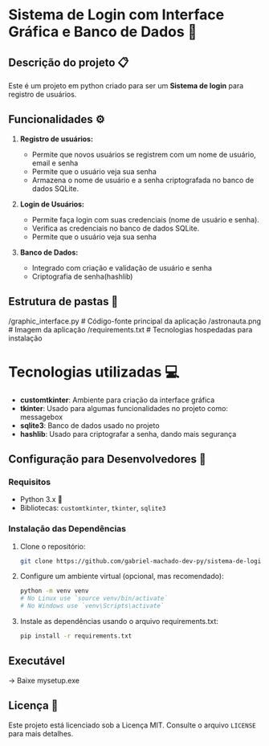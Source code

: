 # Sistema de Login com Interface Gráfica e Banco de Dados 🤖

## Descrição do projeto 📋

Este é um projeto em python criado para ser um **Sistema de login** para registro de usuários.

## Funcionalidades ⚙️

1. **Registro de usuários:**

   * Permite que novos usuários se registrem com um nome de usuário, email e senha
   * Permite que o usuário veja sua senha
   * Armazena o nome de usuário e a senha criptografada no banco de dados SQLite.

2. **Login de Usuários:**

   * Permite faça login com suas credenciais (nome de usuário e
     senha).
   * Verifica as credenciais no banco de dados SQLite.
   * Permite que o usuário veja sua senha

3. **Banco de Dados:**

   * Integrado com criação e validação de usuário e senha
   * Criptografia de senha(hashlib)

## Estrutura de pastas 🧱

/graphic_interface.py  # Código-fonte principal da aplicação
/astronauta.png        # Imagem da aplicação
/requirements.txt      # Tecnologias hospedadas para instalação


# Tecnologias utilizadas 💻

- **customtkinter**: Ambiente para criação da interface gráfica
- **tkinter**: Usado para algumas funcionalidades no projeto como: messagebox
- **sqlite3**: Banco de dados usado no projeto
- **hashlib**: Usado para criptografar a senha, dando mais segurança

## Configuração para Desenvolvedores 🔧

### Requisitos

- Python 3.x 🐍
- Bibliotecas: `customtkinter`, `tkinter`, `sqlite3`

### Instalação das Dependências

1. Clone o repositório:

   ```bash
   git clone https://github.com/gabriel-machado-dev-py/sistema-de-login.git
   ```

2. Configure um ambiente virtual (opcional, mas recomendado):

   ```bash
   python -m venv venv
   # No Linux use `source venv/bin/activate`
   # No Windows use `venv\Scripts\activate`
   ```

3. Instale as dependências usando o arquivo requirements.txt:

   ```bash
   pip install -r requirements.txt

   ```
## Executável

-> Baixe mysetup.exe



## Licença 📝

Este projeto está licenciado sob a Licença MIT. Consulte o arquivo `LICENSE` para mais detalhes.
